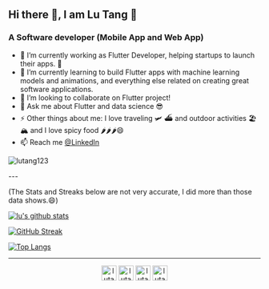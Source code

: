 <h2 > Hi there 👋, I am Lu Tang 🙂 </h2>
<h3 >A Software developer (Mobile App and Web App)</h3>

- 🔭 I’m currently working as Flutter Developer, helping startups to launch their apps. 🚀
- 🌱 I’m currently learning to build Flutter apps with machine learning models and animations, and everything else related on creating great software applications.
- 👯 I’m looking to collaborate on Flutter project!
- 💬 Ask me about Flutter and data science 😎
- ⚡ Other things about me: I love traveling 🛩 ⛴ and outdoor activities 🏖 🏔 and I love spicy food 🌶🌶🌶😄
- 📫 Reach me [@LinkedIn](https://linkedin.com/in/lutang123)
<p align="left"> <img src="https://komarev.com/ghpvc/?username=lutang123" alt="lutang123" /> </p>
---

(The Stats and Streaks below are not very accurate, I did more than those data shows.😄)

[![lu's github stats](https://github-readme-stats.vercel.app/api?username=lutang123&show_icons=true&count_private=true&theme=dracula)]()
<!-- ![My Streak Stats](https://github-readme-streak-stats.herokuapp.com/?user=lutang123&theme=dracula) -->
[![GitHub Streak](https://github-readme-streak-stats.herokuapp.com?user=lutang123&currStreakNum=2FD3EB&fire=pink&sideLabels=F00&count_private=true&theme=dracula)](https://git.io/streak-stats)
<!-- [![Readme Card](https://github-readme-stats.vercel.app/api/pin/?username=lutang123)](https://github.com/lutang123) -->
<!-- [![lu's wakatime stats](https://github-readme-stats.vercel.app/api/wakatime?username=lutang123)](https://github.com/lutang123) -->
[![Top Langs](https://github-readme-stats.vercel.app/api/top-langs/?username=lutang123&layout=compact&count_private=true&theme=dracula)]()

---

<!-- <a href="https://github.com/lutang123/github-readme-stats">
  <img align="center" src="https://github-readme-stats.vercel.app/api/pin/?username=lutang123&repo=github-readme-stats" />
</a> -->
<!-- <a href="https://github.com/lutang123/Flutter-MobileApp-Projects">
  <img align="center" src="https://github-readme-stats.vercel.app/api/pin/?username=lutang123&repo=Flutter-MobileApp-Projects" />
</a> -->

<!-- Featured Project: 
[![Readme Card](https://github-readme-stats.vercel.app/api/pin/?username=lutang123&repo=Flutter-MobileApp-Projects&show_owner=true&theme=dracula)](https://github.com/lutang123/Flutter-MobileApp-Projects) -->


<!-- ### Contact me: -->
<p align="center">
<a href="https://twitter.com/Flutter_Lulu"><img align="center" src="https://cdn.jsdelivr.net/npm/simple-icons@3.0.1/icons/twitter.svg" alt="lutang" height="30" width="30" /></a>
<a href="https://linkedin.com/in/lutang123"><img align="center" src="https://cdn.jsdelivr.net/npm/simple-icons@3.0.1/icons/linkedin.svg" alt="lutang" height="30" width="30" /></a>
<a href="https://www.facebook.com/lu.tang.1422"><img align="center" src="https://cdn.jsdelivr.net/npm/simple-icons@3.0.1/icons/facebook.svg" alt="lutang" height="30" width="30" /></a>
<a href="https://www.instagram.com/travelling_girl_lulu/"><img align="center" src="https://cdn.jsdelivr.net/npm/simple-icons@3.0.1/icons/instagram.svg" alt="lutang" height="30" width="30" /></a>
</p>
